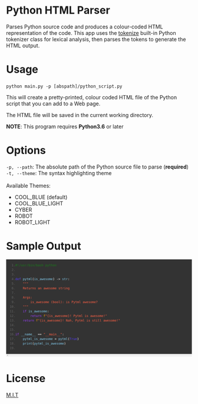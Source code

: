 # Python HTML Parser

Parses Python source code and produces a colour-coded HTML representation of the code. This app uses
the <a href="https://docs.python.org/3/library/tokenize.html">tokenize</a>
built-in Python tokenizer class for lexical analysis, then parses the tokens to generate the HTML output.

# Usage

<code>python main.py -p [abspath]/python_script.py</code>

This will create a pretty-printed, colour coded HTML file of the Python script that you can add to a Web page.

The HTML file will be saved in the current working directory.

<b>NOTE</b>: This program requires <b>Python3.6</b> or later

# Options

<code>-p, --path</code>: The absolute path of the Python source file to parse (**required**)
</br>
<code>-t, --theme</code>: The syntax highlighting theme</code>
</br></br>
Available Themes:
<ul>
    <li>COOL_BLUE (default)</li>
    <li>COOL_BLUE_LIGHT </li>
    <li>CYBER </li>
    <li>ROBOT </li>
    <li>ROBOT_LIGHT </li>
</ul>

# Sample Output

![Sample HTML Output](/imgs/sample.png)

# License

<a href="https://github.com/sedexdev/python_html_parser/blob/main/LICENSE">M.I.T</a>
